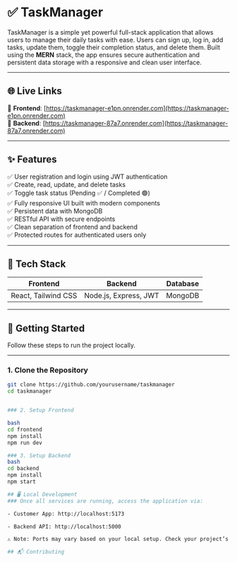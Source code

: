 # ✅ TaskManager

TaskManager is a simple yet powerful full-stack application that allows users to manage their daily tasks with ease. Users can sign up, log in, add tasks, update them, toggle their completion status, and delete them. Built using the **MERN** stack, the app ensures secure authentication and persistent data storage with a responsive and clean user interface.

---

## 🌐 Live Links

🧾 **Frontend**: [https://taskmanager-e1pn.onrender.com](https://taskmanager-e1pn.onrender.com)  
🔧 **Backend**: [https://taskmanager-87a7.onrender.com](https://taskmanager-87a7.onrender.com)

---

## ✨ Features

✅ User registration and login using JWT authentication  
✅ Create, read, update, and delete tasks  
✅ Toggle task status (Pending ✅ / Completed 🟢)  
✅ Fully responsive UI built with modern components  
✅ Persistent data with MongoDB  
✅ RESTful API with secure endpoints  
✅ Clean separation of frontend and backend  
✅ Protected routes for authenticated users only  

---

## 🧰 Tech Stack

| Frontend             | Backend                | Database |
|----------------------|------------------------|----------|
| React, Tailwind CSS  | Node.js, Express, JWT  | MongoDB  |

---

## 🚀 Getting Started

Follow these steps to run the project locally.

---

### 1. Clone the Repository

```bash
git clone https://github.com/yourusername/taskmanager
cd taskmanager


### 2. Setup Frontend

bash
cd frontend
npm install
npm run dev

### 3. Setup Backend
bash
cd backend
npm install
npm start

## 🖥️ Local Development
### Once all services are running, access the application via:

- Customer App: http://localhost:5173

- Backend API: http://localhost:5000

⚠️ Note: Ports may vary based on your local setup. Check your project’s config files if needed.

## 📬 Contributing
